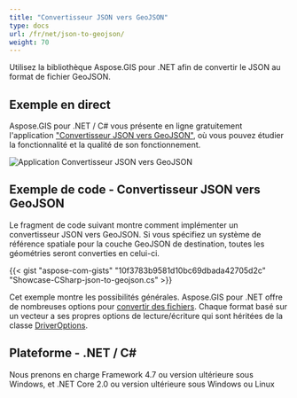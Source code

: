 ```yaml
---
title: "Convertisseur JSON vers GeoJSON"
type: docs
url: /fr/net/json-to-geojson/
weight: 70
---
```


Utilisez la bibliothèque Aspose.GIS pour .NET afin de convertir le JSON au format de fichier GeoJSON.

## **Exemple en direct**

Aspose.GIS pour .NET / C# vous présente en ligne gratuitement l'application ["Convertisseur JSON vers GeoJSON"](https://products.aspose.app/gis/conversion/json-to-geojson), où vous pouvez étudier la fonctionnalité et la qualité de son fonctionnement.

![Application Convertisseur JSON vers GeoJSON](conversion.png)

## **Exemple de code - Convertisseur JSON vers GeoJSON**

Le fragment de code suivant montre comment implémenter un convertisseur JSON vers GeoJSON. Si vous spécifiez un système de référence spatiale pour la couche GeoJSON de destination, toutes les géométries seront converties en celui-ci. 

{{< gist "aspose-com-gists" "10f3783b9581d10bc69dbada42705d2c" "Showcase-CSharp-json-to-geojson.cs" >}}

Cet exemple montre les possibilités générales. Aspose.GIS pour .NET offre de nombreuses options pour [convertir des fichiers](https://docs.aspose.com/gis/net/vector-layers/). Chaque format basé sur un vecteur a ses propres options de lecture/écriture qui sont héritées de la classe [DriverOptions](https://reference.aspose.com/gis/net/aspose.gis/driveroptions).

## **Plateforme - .NET / C#**

Nous prenons en charge Framework 4.7 ou version ultérieure sous Windows, et .NET Core 2.0 ou version ultérieure sous Windows ou Linux
